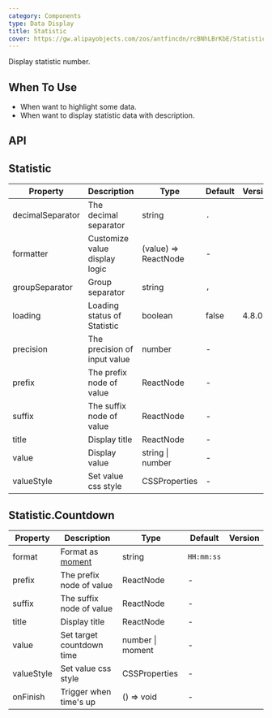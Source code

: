 ```yaml
---
category: Components
type: Data Display
title: Statistic
cover: https://gw.alipayobjects.com/zos/antfincdn/rcBNhLBrKbE/Statistic.svg
---
```


Display statistic number.

## When To Use

- When want to highlight some data.
- When want to display statistic data with description.

## API

## Statistic

| Property         | Description                   | Type                 | Default | Version |
| ---------------- | ----------------------------- | -------------------- | ------- | ------- |
| decimalSeparator | The decimal separator         | string               | `.`     |         |
| formatter        | Customize value display logic | (value) => ReactNode | -       |         |
| groupSeparator   | Group separator               | string               | `,`     |         |
| loading          | Loading status of Statistic   | boolean              | false   | 4.8.0   |
| precision        | The precision of input value  | number               | -       |         |
| prefix           | The prefix node of value      | ReactNode            | -       |         |
| suffix           | The suffix node of value      | ReactNode            | -       |         |
| title            | Display title                 | ReactNode            | -       |         |
| value            | Display value                 | string \| number     | -       |         |
| valueStyle       | Set value css style           | CSSProperties        | -       |         |

## Statistic.Countdown

| Property   | Description                              | Type             | Default    | Version |
| ---------- | ---------------------------------------- | ---------------- | ---------- | ------- |
| format     | Format as [moment](http://momentjs.com/) | string           | `HH:mm:ss` |         |
| prefix     | The prefix node of value                 | ReactNode        | -          |         |
| suffix     | The suffix node of value                 | ReactNode        | -          |         |
| title      | Display title                            | ReactNode        | -          |         |
| value      | Set target countdown time                | number \| moment | -          |         |
| valueStyle | Set value css style                      | CSSProperties    | -          |         |
| onFinish   | Trigger when time's up                   | () => void       | -          |         |
